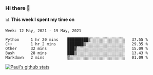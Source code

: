 ### Hi there 👋

📊 **This week I spent my time on**
<!--START_SECTION:waka-->
```text
Week: 12 May, 2021 - 19 May, 2021

Python     1 hr 20 mins    █████████▒░░░░░░░░░░░░░░░   37.55 % 
C++        1 hr 2 mins     ███████▒░░░░░░░░░░░░░░░░░   29.35 % 
Other      32 mins         ███▓░░░░░░░░░░░░░░░░░░░░░   15.09 % 
Bash       28 mins         ███▒░░░░░░░░░░░░░░░░░░░░░   13.43 % 
Markdown   2 mins          ▒░░░░░░░░░░░░░░░░░░░░░░░░   01.09 % 
```
<!--END_SECTION:waka-->


[![Paul's github stats](https://github-readme-stats.vercel.app/api?username=mickeyouyou&theme=dracula&show_icons=true)](https://github.com/anuraghazra/github-readme-stats)
